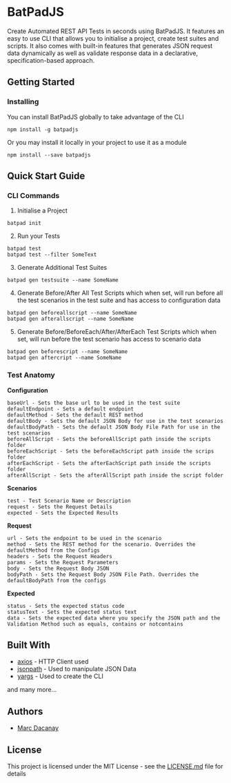# BatPadJS
Create Automated REST API Tests in seconds using BatPadJS. It features an easy to use CLI that allows you to initialise a project, create test suites and scripts. It also comes with built-in features that generates JSON request data dynamically as well as validate response data in a declarative, specification-based approach.

## Getting Started
### Installing

You can install BatPadJS globally to take advantage of the CLI

```
npm install -g batpadjs
```

Or you may install it locally in your project to use it as a module

```
npm install --save batpadjs
```

## Quick Start Guide

### CLI Commands

1. Initialise a Project

```
batpad init
```
2. Run your Tests
```
batpad test
batpad test --filter SomeText
```
3. Generate Additional Test Suites
```
batpad gen testsuite --name SomeName
```
4. Generate Before/After All Test Scripts which when set, will run before all the test scenarios in the test suite and has access to configuration data
```
batpad gen beforeallscript --name SomeName
batpad gen afterallscript --name SomeName
```
5. Generate Before/BeforeEach/After/AfterEach Test Scripts which when set, will run before the test scenario has access to scenario data
```
batpad gen beforescript --name SomeName
batpad gen aftercript --name SomeName
```

### Test Anatomy

__**Configuration**__

```
baseUrl - Sets the base url to be used in the test suite
defaultEndpoint - Sets a default endpoint
defaultMethod - Sets the default REST method
defaultBody - Sets the default JSON Body for use in the test scenarios
defaultBodyPath - Sets the default JSON Body File Path for use in the test scenarios
beforeAllScript - Sets the beforeAllScript path inside the scripts folder
beforeEachScript - Sets the beforeEachScript path inside the scrips folder
afterEachScript - Sets the afterEachScript path inside the scripts folder
afterAllScript - Sets the afterAllScript path inside the script folder
```

__**Scenarios**__
```
test - Test Scenario Name or Description
request - Sets the Request Details
expected - Sets the Expected Results

```

__Request__
```
url - Sets the endpoint to be used in the scenario
method - Sets the REST method for the scenario. Overrides the defaultMethod from the Configs
headers - Sets the Request Headers
params - Sets the Request Parameters
body - Sets the Request Body JSON
bodyPath - Sets the Request Body JSON File Path. Overrides the defaultBodyPath from the configs
```

__Expected__
```
status - Sets the expected status code
statusText - Sets the expected status text
data - Sets the expected data where you specify the JSON path and the Validation Method such as equals, contains or notcontains
```

## Built With

* [axios](https://github.com/axios/axios) - HTTP Client used
* [jsonpath](https://github.com/dchester/jsonpath) - Used to manipulate JSON Data
* [yargs](https://github.com/yargs/yargs) - Used to create the CLI

and many more...

## Authors

* [Marc Dacanay](https://github.com/marcdacz)


## License

This project is licensed under the MIT License - see the [LICENSE.md](LICENSE.md) file for details

